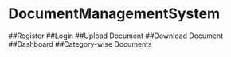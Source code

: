 # DocumentManagementSystem
##Register
##Login
##Upload Document
##Download Document
##Dashboard 
##Category-wise Documents
